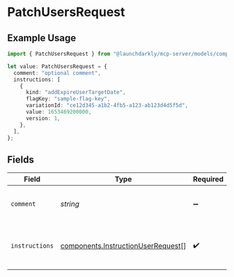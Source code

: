 # PatchUsersRequest

## Example Usage

```typescript
import { PatchUsersRequest } from "@launchdarkly/mcp-server/models/components";

let value: PatchUsersRequest = {
  comment: "optional comment",
  instructions: [
    {
      kind: "addExpireUserTargetDate",
      flagKey: "sample-flag-key",
      variationId: "ce12d345-a1b2-4fb5-a123-ab123d4d5f5d",
      value: 1653469200000,
      version: 1,
    },
  ],
};
```

## Fields

| Field                                                                                    | Type                                                                                     | Required                                                                                 | Description                                                                              | Example                                                                                  |
| ---------------------------------------------------------------------------------------- | ---------------------------------------------------------------------------------------- | ---------------------------------------------------------------------------------------- | ---------------------------------------------------------------------------------------- | ---------------------------------------------------------------------------------------- |
| `comment`                                                                                | *string*                                                                                 | :heavy_minus_sign:                                                                       | Optional comment describing the change                                                   | optional comment                                                                         |
| `instructions`                                                                           | [components.InstructionUserRequest](../../models/components/instructionuserrequest.md)[] | :heavy_check_mark:                                                                       | The instructions to perform when updating                                                |                                                                                          |